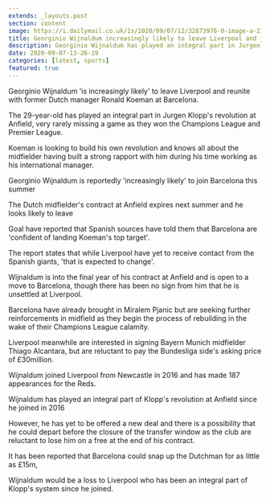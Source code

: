 ```yaml
---
extends: _layouts.post
section: content
image: https://i.dailymail.co.uk/1s/2020/09/07/12/32873976-0-image-a-21_1599479746635.jpg 
title: Georginio Wijnaldum increasingly likely to leave Liverpool and join Ronald Koeman at Barcelona 
description: Georginio Wijnaldum has played an integral part in Jurgen Klopps revolution at Liverpool. However his contract expires next summer and Barcelona are keen to sign the Dutchman. 
date: 2020-09-07-13-26-19 
categories: [latest, sports] 
featured: true 
--- 
```

Georginio Wijnaldum 'is increasingly likely' to leave Liverpool and reunite with former Dutch manager Ronald Koeman at Barcelona.

The 29-year-old has played an integral part in Jurgen Klopp's revolution at Anfield, very rarely missing a game as they won the Champions League and Premier League.

Koeman is looking to build his own revolution and knows all about the midfielder having built a strong rapport with him during his time working as his international manager.

Georginio Wijnaldum is reportedly 'increasingly likely' to join Barcelona this summer

The Dutch midfielder's contract at Anfield expires next summer and he looks likely to leave

Goal have reported that Spanish sources have told them that Barcelona are 'confident of landing Koeman's top target'.

The report states that while Liverpool have yet to receive contact from the Spanish giants, 'that is expected to change'. 

Wijnaldum is into the final year of his contract at Anfield and is open to a move to Barcelona, though there has been no sign from him that he is unsettled at Liverpool. 

Barcelona have already brought in Miralem Pjanic but are seeking further reinforcements in midfield as they begin the process of rebuilding in the wake of their Champions League calamity.

Liverpool meanwhile are interested in signing Bayern Munich midfielder Thiago Alcantara, but are reluctant to pay the Bundesliga side's asking price of £30million.

Wijnaldum joined Liverpool from Newcastle in 2016 and has made 187 appearances for the Reds.  

Wijnaldum has played an integral part of Klopp's revolution at Anfield since he joined in 2016

However, he has yet to be offered a new deal and there is a possibility that he could depart before the closure of the transfer window as the club are reluctant to lose him on a free at the end of his contract.

It has been reported that Barcelona could snap up the Dutchman for as little as £15m, 

Wijnaldum would be a loss to Liverpool who has been an integral part of Klopp's system since he joined.


